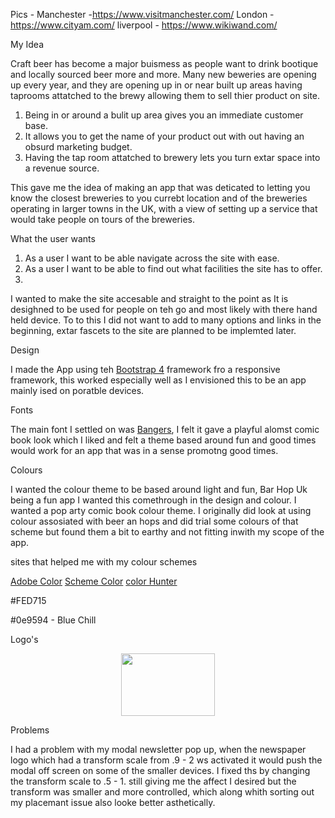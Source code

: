 Pics - Manchester -https://www.visitmanchester.com/
       London - https://www.cityam.com/
       liverpool - https://www.wikiwand.com/





My Idea

Craft beer has become a major buismess as people want to drink bootique and locally sourced beer more and more. Many new beweries 
are opening up every year, and they are opening up in or near built up areas having taprooms attatched to the brewy allowing them 
to sell thier product on site.

1. Being in or around a bulit up area gives you an immediate customer base.
2. It allows you to get the name of your product out with out having an obsurd marketing budget.
3. Having the tap room attatched to brewery lets you turn extar space into a revenue source.

This gave me the idea of making an app that was deticated to letting you know the closest breweries to you currebt location and of the 
breweries operating in larger towns in the UK, with a view of setting up a service that would take people on tours of the breweries.

What the user wants



1. As a user I want to be able navigate across the site with ease.
2. As a user I want to be able to find out what facilities the site has to offer.
3. 


I wanted to make the site accesable and straight to the point as It is desighned to be used for people on teh go and most likely with 
there hand held device. To to this I did not want to add to many options and links in the beginning, extar fascets to the site are planned to 
be implemted later.

Design 

I made the App using teh [Bootstrap 4](https://getbootstrap.com/) framework fro a responsive framework, this worked especially well as I envisioned
this to be an app mainly ised on poratble devices.

Fonts

The main font I settled on was [Bangers](https://fonts.google.com/specimen/Bangers), I felt it gave a playful alomst comic book look which I liked
and felt a theme based around fun and good times would work for an app that was in a sense promotng good times.


Colours 

I wanted the colour theme to be based around light and fun, Bar Hop Uk being a fun app I wanted this comethrough in the design and colour. I wanted a pop arty 
comic book colour theme. I originally did look at using colour assosiated with beer an hops and did trial some colours of that scheme but found them a bit to earthy
and not fitting inwith my scope of the app.

sites that helped me with my colour schemes

[Adobe Color](https://color.adobe.com/create)
[Scheme Color](https://www.schemecolor.com/pop-art.php)
[color Hunter](http://www.colorhunter.com/)

#FED715

#0e9594 - Blue Chill



Logo's 

<p align="center">
  <img width="150" height="100" src="https://github.com/jimbobding/bar-hop-uk/master/assets/images/Bar Hop UK (1).png">
</p>


Problems

I had  a problem with my modal newsletter pop up, when the newspaper logo which had a transform scale from .9 - 2 ws activated it would push the modal off 
screen on some of the smaller devices. I fixed ths by changing the transform scale to .5 - 1. still giving me the affect I desired but the transform was smaller
and more controlled, which along whith sorting out my placemant issue also looke better asthetically.

